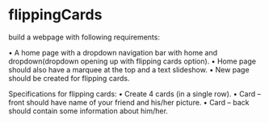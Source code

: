 # flippingCards

build a webpage with following requirements:

• A home page with a dropdown navigation bar with home and dropdown(dropdown opening up with flipping cards option). 
• Home page should also have a marquee at the top and a text slideshow. 
• New page should be created for flipping cards.

Specifications for flipping cards:
• Create 4 cards (in a single row). 
• Card – front should have name of your friend and his/her picture.
• Card – back should contain some information about him/her.

